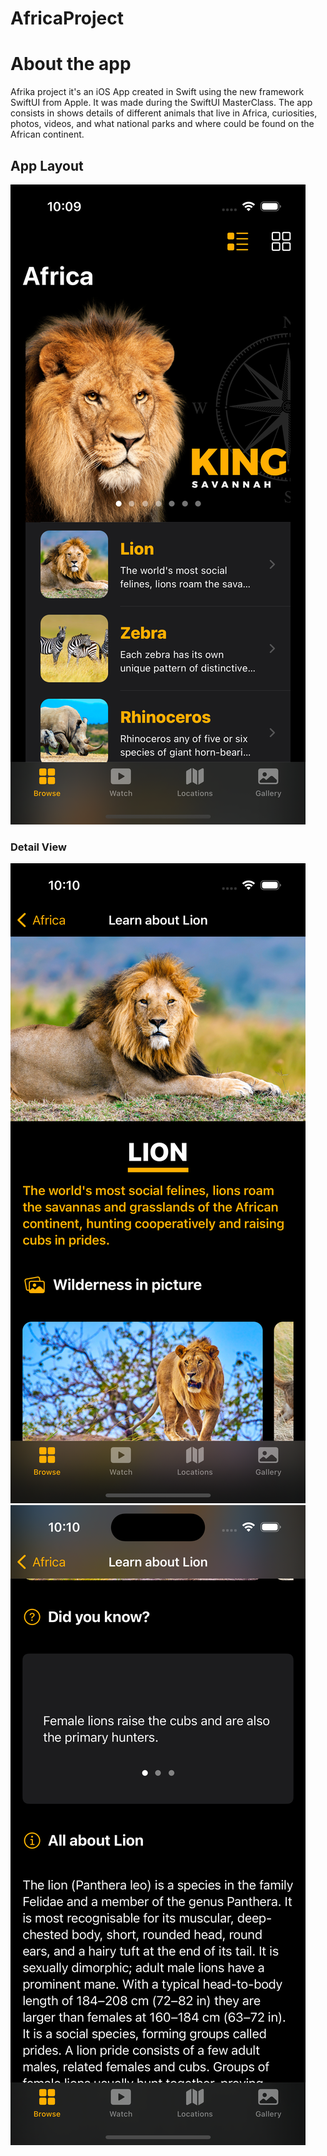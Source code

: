 # AfricaProject

# About the app
Afrika project it's an iOS App created in Swift using the new framework SwiftUI from Apple. It was made during the SwiftUI MasterClass.
The app consists in shows details of different animals that live in Africa, curiosities, photos, videos, and what national parks and where could be found on the African continent.

## App Layout

![Web 1](https://github.com/og1421/AfricaProject/blob/main/Images/landingPage.png)

### Detail View
![Web 2](https://github.com/og1421/AfricaProject/blob/main/Images/detailView.png)
![Web 3](https://github.com/og1421/AfricaProject/blob/main/Images/detailView2.png)

